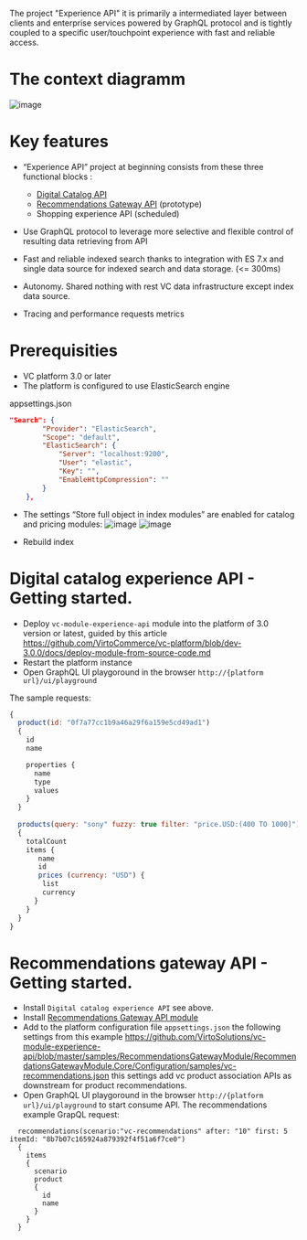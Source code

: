 The project "Experience API" it is primarily a intermediated layer between clients and enterprise  services powered by GraphQL protocol and is tightly coupled to a specific user/touchpoint  experience with fast and reliable access.

# The context diagramm
![image](https://user-images.githubusercontent.com/7566324/82049613-e6e1e680-96b6-11ea-80a1-4d8dbaba2576.png)

# Key features
- “Experience API” project at beginning consists from these three functional blocks :
	-  [Digital Catalog API](https://github.com/VirtoSolutions/vc-module-experience-api/tree/master/src/VirtoCommerce.ExperienceApiModule.DigitalCatalog)
	-  [Recommendations Gateway API](https://github.com/VirtoSolutions/vc-module-experience-api/tree/master/samples/RecommendationsGatewayModule) (prototype)
	-  Shopping experience API (scheduled)

- Use GraphQL protocol to leverage more selective and flexible control of resulting data retrieving from API

- Fast and reliable indexed search thanks to integration with ES 7.x  and single data source for indexed search and data storage. (<= 300ms)

- Autonomy. Shared nothing with rest VC data infrastructure except index data source.

- Tracing and performance requests metrics 


# Prerequisities 
- VC platform 3.0 or later 
- The platform is configured to use ElasticSearch engine 

appsettings.json

```Json
"Search": {
        "Provider": "ElasticSearch",
        "Scope": "default",       
        "ElasticSearch": {
            "Server": "localhost:9200",
            "User": "elastic",
            "Key": "",
            "EnableHttpCompression": ""
        }
    },
```
- The settings “Store full object in index modules” are enabled for catalog and pricing modules:
![image](https://user-images.githubusercontent.com/7566324/82232622-29adf380-992f-11ea-8df6-9d08fb0b421a.png)
![image](https://user-images.githubusercontent.com/7566324/82232762-5530de00-992f-11ea-8c8c-22766f8fa121.png)

- Rebuild index

# Digital catalog experience API - Getting started.

- Deploy `vc-module-experience-api`  module into the platform of 3.0 version or latest, guided by this article https://github.com/VirtoCommerce/vc-platform/blob/dev-3.0.0/docs/deploy-module-from-source-code.md 
- Restart the platform instance
- Open GraphQL UI playgoround in the browser `http://{platform url}/ui/playground`

The sample requests:
```js
{
  product(id: "0f7a77cc1b9a46a29f6a159e5cd49ad1")
  {
    id
    name

    properties {
      name
      type
      values
    }
  }
  
  products(query: "sony" fuzzy: true filter: "price.USD:(400 TO 1000]")
  {
    totalCount
   	items {
       name
       id
       prices (currency: "USD") {
        list
        currency
      }
    }
  } 
}
```

# Recommendations gateway API - Getting started.
- Install `Digital catalog experience API` see above.
- Install [Recommendations Gateway API module](https://github.com/VirtoSolutions/vc-module-experience-api/tree/master/samples/RecommendationsGatewayModule)
- Add to the platform configuration file `appsettings.json` the following settings from this example https://github.com/VirtoSolutions/vc-module-experience-api/blob/master/samples/RecommendationsGatewayModule/RecommendationsGatewayModule.Core/Configuration/samples/vc-recommendations.json
this settings add vc product association APIs as downstream for  product recommendations.
- Open GraphQL UI playgoround in the browser `http://{platform url}/ui/playground` to start consume API.
The recommendations example GrapQL request:
```Js
  recommendations(scenario:"vc-recommendations" after: "10" first: 5 itemId: "8b7b07c165924a879392f4f51a6f7ce0") 
  {
    items
    {
      scenario      
      product
      {
        id
        name       
      }
    }
  }
```

